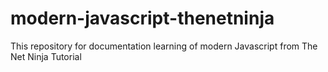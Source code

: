 # modern-javascript-thenetninja
This repository for documentation learning of modern Javascript from The Net Ninja Tutorial
